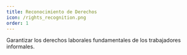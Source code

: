 ```yaml
---
title: Reconocimiento de Derechos
icon: /rights_recognition.png
order: 1
---
```


Garantizar los derechos laborales fundamentales de los trabajadores informales.
